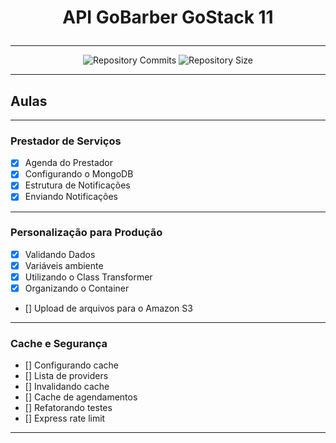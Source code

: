 # <p align="center">API GoBarber GoStack 11</p>

---
<p align="center">
  <img alt= "Repository Commits" src="https://img.shields.io/github/last-commit/tnazevedo/GoBarber-API-GoStack11?color=blue&style=for-the-badge"/>

  <img alt="Repository Size" src="https://img.shields.io/github/repo-size/tnazevedo/GoBarber-API-GoStack11?style=for-the-badge"/>
</p>

---

## Aulas

---

### Prestador de Serviços

 - [x] Agenda do Prestador
 - [x] Configurando o MongoDB
 - [x] Estrutura de Notificações
 - [x] Enviando Notificações

---

### Personalização para Produção

- [x] Validando Dados
- [x] Variáveis ambiente
- [x] Utilizando o Class Transformer
- [x] Organizando o Container
- [] Upload de arquivos para o Amazon S3

---

### Cache e Segurança

- [] Configurando cache
- [] Lista de providers
- [] Invalidando cache
- [] Cache de agendamentos
- [] Refatorando testes
- [] Express rate limit

---
